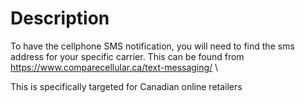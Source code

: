 # Description
To have the cellphone SMS notification, you will need to find the sms address for your specific carrier. This can be found from https://www.comparecellular.ca/text-messaging/
\

This is specifically targeted for Canadian online retailers

